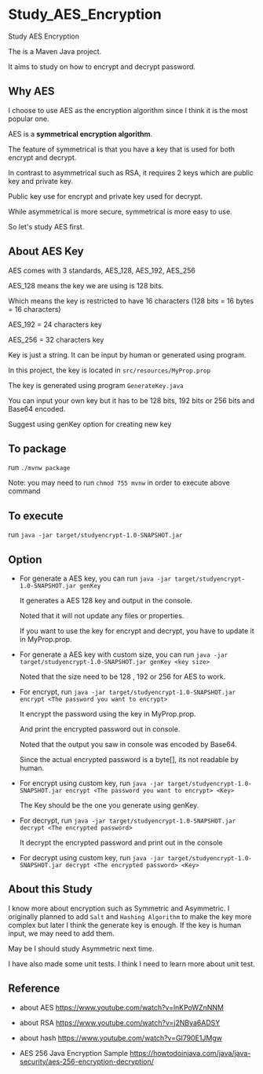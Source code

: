 # Study_AES_Encryption
Study AES Encryption

The is a Maven Java project.

It aims to study on how to encrypt and decrypt password.

## Why AES

I choose to use AES as the encryption algorithm since I think it is the most popular one.

AES is a __symmetrical encryption algorithm__. 

The feature of symmetrical is that you have a key that is used for both encrypt and decrypt.

In contrast to asymmetrical such as RSA, it requires 2 keys which are public key and private key. 

Public key use for encrypt and private key used for decrypt.

While asymmetrical is more secure, symmetrical is more easy to use.

So let's study AES first.

## About AES Key

AES comes with 3 standards, AES_128, AES_192, AES_256

AES_128 means the key we are using is 128 bits. 

Which means the key is restricted to have 16 characters (128 bits = 16 bytes = 16 characters)

AES_192 = 24 characters key

AES_256 = 32 characters key


Key is just a string. It can be input by human or generated using program.

In this project, the key is located in `src/resources/MyProp.prop`

The key is generated using program `GenerateKey.java`

You can input your own key but it has to be 128 bits, 192 bits or 256 bits and Base64 encoded.

Suggest using genKey option for creating new key


## To package
  run `./mvnw package`

  Note: you may need to run `chmod 755 mvnw` in order to execute above command

## To execute
  run `java -jar target/studyencrypt-1.0-SNAPSHOT.jar`

## Option
  - For generate a AES key, you can run `java -jar target/studyencrypt-1.0-SNAPSHOT.jar genKey`
    
    It generates a AES 128 key and output in the console.
    
    Noted that it will not update any files or properties.
    
    If you want to use the key for encrypt and decrypt, you have to update it in MyProp.prop.

  - For generate a AES key with custom size, you can run `java -jar target/studyencrypt-1.0-SNAPSHOT.jar genKey <key size>`

    Noted that the size need to be 128 , 192 or 256 for AES to work.
  
  - For encrypt, run `java -jar target/studyencrypt-1.0-SNAPSHOT.jar encrypt <The password you want to encrypt>`

    It encrypt the password using the key in MyProp.prop.

    And print the encrypted password out in console.

    Noted that the output you saw in console was encoded by Base64.

    Since the actual encrypted password is a byte[], its not readable by human.

  - For encrypt using custom key, run `java -jar target/studyencrypt-1.0-SNAPSHOT.jar encrypt <The password you want to encrypt> <Key>`

    The Key should be the one you generate using genKey.
  
  - For decrypt, run `java -jar target/studyencrypt-1.0-SNAPSHOT.jar decrypt <The encrypted password>`

    It decrypt the encrypted password and print out in the console

  - For decrypt using custom key, run `java -jar target/studyencrypt-1.0-SNAPSHOT.jar decrypt <The encrypted password> <Key>`

## About this Study
  I know more about encryption such as Symmetric and Asymmetric.
  I originally planned to add `Salt` and `Hashing Algorithm` to make the key more complex but later I think the generate key is enough.
  If the key is human input, we may need to add them.

  May be I should study Asymmetric next time.

  I have also made some unit tests. I think I need to learn more about unit test.

## Reference

  - about AES
  https://www.youtube.com/watch?v=lnKPoWZnNNM

  - about RSA
  https://www.youtube.com/watch?v=j2NBya6ADSY	

  - about hash
  https://www.youtube.com/watch?v=GI790E1JMgw
  
  - AES 256 Java Encryption Sample
  https://howtodoinjava.com/java/java-security/aes-256-encryption-decryption/
